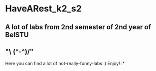 # HaveARest_k2_s2
A lot of labs from 2nd semester of 2nd year of BelSTU
---------
"\ (^-^)/"
---------
Here you can find a lot of not-really-funny-labs :)
Enjoy! :*
